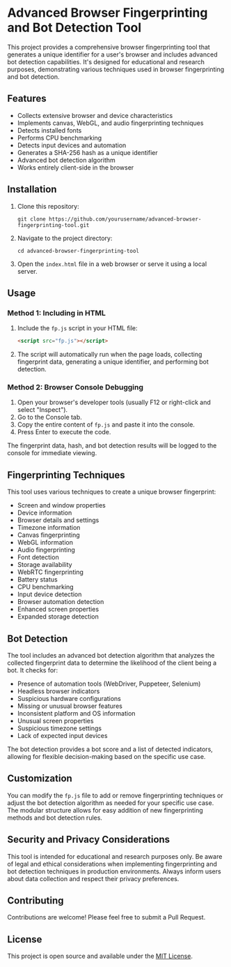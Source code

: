 # Advanced Browser Fingerprinting and Bot Detection Tool

This project provides a comprehensive browser fingerprinting tool that generates a unique identifier for a user's browser and includes advanced bot detection capabilities. It's designed for educational and research purposes, demonstrating various techniques used in browser fingerprinting and bot detection.

## Features

- Collects extensive browser and device characteristics
- Implements canvas, WebGL, and audio fingerprinting techniques
- Detects installed fonts
- Performs CPU benchmarking
- Detects input devices and automation
- Generates a SHA-256 hash as a unique identifier
- Advanced bot detection algorithm
- Works entirely client-side in the browser

## Installation

1. Clone this repository:
   ```
   git clone https://github.com/yourusername/advanced-browser-fingerprinting-tool.git
   ```

2. Navigate to the project directory:
   ```
   cd advanced-browser-fingerprinting-tool
   ```

3. Open the `index.html` file in a web browser or serve it using a local server.

## Usage

### Method 1: Including in HTML

1. Include the `fp.js` script in your HTML file:

   ```html
   <script src="fp.js"></script>
   ```

2. The script will automatically run when the page loads, collecting fingerprint data, generating a unique identifier, and performing bot detection.

### Method 2: Browser Console Debugging

1. Open your browser's developer tools (usually F12 or right-click and select "Inspect").
2. Go to the Console tab.
3. Copy the entire content of `fp.js` and paste it into the console.
4. Press Enter to execute the code.

The fingerprint data, hash, and bot detection results will be logged to the console for immediate viewing.

## Fingerprinting Techniques

This tool uses various techniques to create a unique browser fingerprint:

- Screen and window properties
- Device information
- Browser details and settings
- Timezone information
- Canvas fingerprinting
- WebGL information
- Audio fingerprinting
- Font detection
- Storage availability
- WebRTC fingerprinting
- Battery status
- CPU benchmarking
- Input device detection
- Browser automation detection
- Enhanced screen properties
- Expanded storage detection

## Bot Detection

The tool includes an advanced bot detection algorithm that analyzes the collected fingerprint data to determine the likelihood of the client being a bot. It checks for:

- Presence of automation tools (WebDriver, Puppeteer, Selenium)
- Headless browser indicators
- Suspicious hardware configurations
- Missing or unusual browser features
- Inconsistent platform and OS information
- Unusual screen properties
- Suspicious timezone settings
- Lack of expected input devices

The bot detection provides a bot score and a list of detected indicators, allowing for flexible decision-making based on the specific use case.

## Customization

You can modify the `fp.js` file to add or remove fingerprinting techniques or adjust the bot detection algorithm as needed for your specific use case. The modular structure allows for easy addition of new fingerprinting methods and bot detection rules.

## Security and Privacy Considerations

This tool is intended for educational and research purposes only. Be aware of legal and ethical considerations when implementing fingerprinting and bot detection techniques in production environments. Always inform users about data collection and respect their privacy preferences.

## Contributing

Contributions are welcome! Please feel free to submit a Pull Request.

## License

This project is open source and available under the [MIT License](LICENSE).